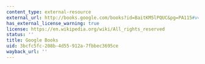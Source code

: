 ```yaml
---
content_type: external-resource
external_url: http://books.google.com/books?id=BaitKM5lPQUC&pg=PA115#v=onepage
has_external_license_warning: true
license: https://en.wikipedia.org/wiki/All_rights_reserved
status: ''
title: Google Books
uid: 3bcfc5fc-208b-4d55-912a-7fbbec3695ce
wayback_url: ''
---
```

